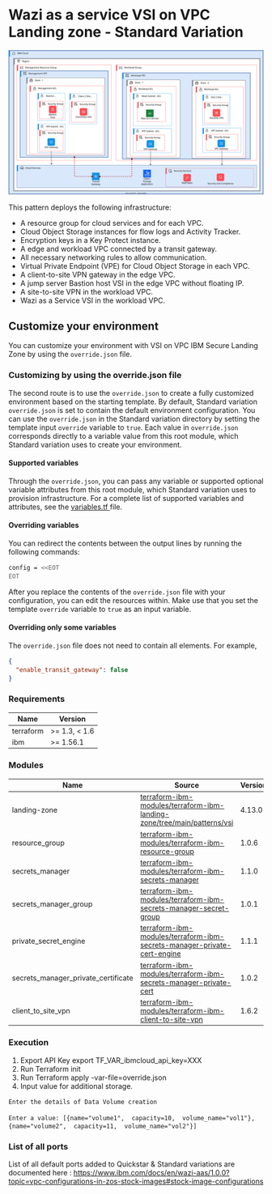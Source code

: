 # Wazi as a service VSI on VPC Landing zone - Standard Variation


![Architecture diagram for the Standard variation of VSI on VPC landing zone](https://raw.githubusercontent.com/terraform-ibm-modules/terraform-ibm-zvsi/main/reference-architecture/Standard-variation.svg)

This pattern deploys the following infrastructure:

- A resource group for cloud services and for each VPC.
- Cloud Object Storage instances for flow logs and Activity Tracker.
- Encryption keys in a Key Protect instance.
- A edge and workload VPC connected by a transit gateway.
- All necessary networking rules to allow communication.
- Virtual Private Endpoint (VPE) for Cloud Object Storage in each VPC.
- A client-to-site VPN gateway in the edge VPC.
- A jump server Bastion host VSI in the edge VPC without floating IP.
- A site-to-site VPN in the workload VPC.
- Wazi as a Service VSI in the workload VPC.

## Customize your environment

You can customize your environment with VSI on VPC IBM Secure Landing Zone by using the `override.json` file.

### Customizing by using the override.json file

The second route is to use the `override.json` to create a fully customized environment based on the starting template. By default, Standard variation `override.json` is set to contain the default environment configuration. You can use the `override.json` in the Standard variation directory by setting the template input `override` variable to `true`. Each value in `override.json` corresponds directly to a variable value from this root module, which Standard variation uses to create your environment.

#### Supported variables

Through the `override.json`, you can pass any variable or supported optional variable attributes from this root module, which Standard variation uses to provision infrastructure. For a complete list of supported variables and attributes, see the [variables.tf ](variables.tf) file.

#### Overriding variables

You can redirect the contents between the output lines by running the following commands:

```sh
config = <<EOT
EOT
```

After you replace the contents of the `override.json` file with your configuration, you can edit the resources within. Make use that you set the template `override` variable to `true` as an input variable.

#### Overriding only some variables

The `override.json` file does not need to contain all elements. For example,

```json
{
  "enable_transit_gateway": false
}
```

### Requirements

| Name | Version |
|------|---------|
| terraform | >= 1.3, < 1.6 |
| ibm | >= 1.56.1 |

### Modules

| Name | Source | Version |
|------|--------|---------|
| landing-zone | [terraform-ibm-modules/terraform-ibm-landing-zone/tree/main/patterns/vsi](https://github.com/terraform-ibm-modules/terraform-ibm-landing-zone/tree/main/patterns/vsi) | 4.13.0 |
| resource_group | [terraform-ibm-modules/terraform-ibm-resource-group](https://github.com/terraform-ibm-modules/terraform-ibm-resource-group) | 1.0.6 |
| secrets_manager | [terraform-ibm-modules/terraform-ibm-secrets-manager](https://github.com/terraform-ibm-modules/terraform-ibm-secrets-manager)| 1.1.0 |
| secrets_manager_group | [terraform-ibm-modules/terraform-ibm-secrets-manager-secret-group](https://github.com/terraform-ibm-modules/terraform-ibm-secrets-manager-secret-group) | 1.0.1 |
| private_secret_engine | [terraform-ibm-modules/terraform-ibm-secrets-manager-private-cert-engine](https://github.com/terraform-ibm-modules/terraform-ibm-secrets-manager-private-cert-engine)| 1.1.1 |
| secrets_manager_private_certificate | [terraform-ibm-modules/terraform-ibm-secrets-manager-private-cert](https://github.com/terraform-ibm-modules/terraform-ibm-secrets-manager-private-cert) | 1.0.2 |
| client_to_site_vpn | [terraform-ibm-modules/terraform-ibm-client-to-site-vpn](https://github.com/terraform-ibm-modules/terraform-ibm-client-to-site-vpn) | 1.6.2 |

### Execution

1. Export API Key
    export TF_VAR_ibmcloud_api_key=XXX
2. Run Terraform init
3. Run Terraform apply -var-file=override.json
4. Input value for additional storage.
  ```var.data_volume_names
  Enter the details of Data Volume creation

  Enter a value: [{name="volume1",  capacity=10,  volume_name="vol1"},  {name="volume2",  capacity=11,  volume_name="vol2"}]
  ```

### List of all ports
List of all default ports added to Quickstar & Standard variations are documented here : https://www.ibm.com/docs/en/wazi-aas/1.0.0?topic=vpc-configurations-in-zos-stock-images#stock-image-configurations